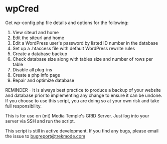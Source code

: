 wpCred
======

Get wp-config.php file details and options for the following:

1. View siteurl and home
2. Edit the siteurl and home
3. Edit a WordPress user's password by listed ID number in the database
4. Set up a .htaccess file with default WordPress rewrite rules
5. Create a database backup
6. Check database size along with tables size and number of rows per table
7. Disable all plug-ins
8. Create a php info page
9. Repair and optimize database


REMINDER - It is always best practice to produce a backup of your website and database prior to implementing any change to ensure it can be undone. If you choose to use this script, you are doing so at your own risk and take full responsibility. 

This is for use on (mt) Media Temple's GRID Server. Just log into your server via SSH and run the script.

This script is still in active development. If you find any bugs, please email the issue to bugreport@trekmode.com
